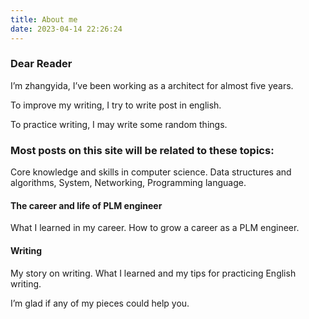 ```yaml
---
title: About me
date: 2023-04-14 22:26:24
---
```



### Dear Reader
I’m zhangyida, I’ve been working as a architect for almost five years.


To improve my writing, I try to write  post in english.


To practice writing, I may write some random things.


### Most posts on this site will be related to these topics:

Core knowledge and skills in computer science.
Data structures and algorithms, System, Networking, Programming language.

#### The career and life of PLM engineer
What I learned in my career. How to grow a career as a PLM engineer.

#### Writing
My story on writing. What I learned and my tips for practicing English writing.

I’m glad if any of my pieces could help you.